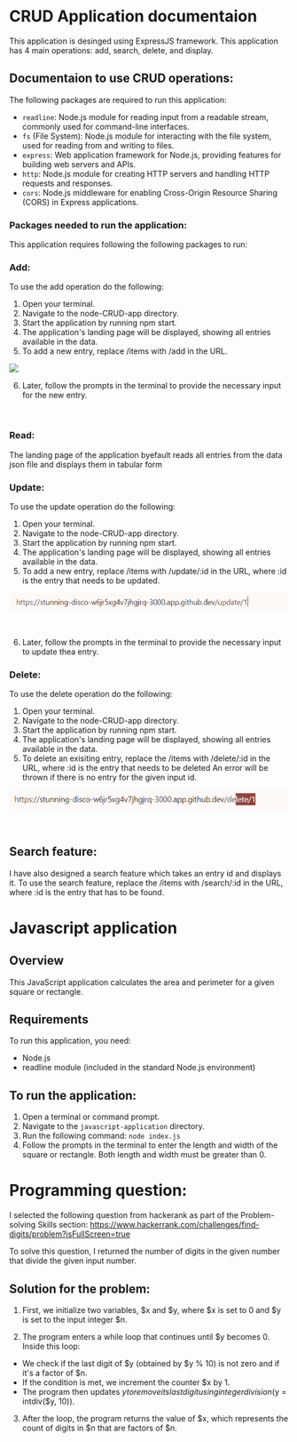 # CRUD Application documentaion

This application is desinged using ExpressJS framework. This application has 4 main operations: add, search, delete, and display.

## Documentaion to use CRUD operations:
The following packages are required to run this application:

- `readline`: Node.js module for reading input from a readable stream, commonly used for command-line interfaces.
- `fs` (File System): Node.js module for interacting with the file system, used for reading from and writing to files.
- `express`: Web application framework for Node.js, providing features for building web servers and APIs.
- `http`: Node.js module for creating HTTP servers and handling HTTP requests and responses.
- `cors`: Node.js middleware for enabling Cross-Origin Resource Sharing (CORS) in Express applications.


### Packages needed to run the application:

This application requires following the following packages to run:


### Add:

To use the add operation do the following:

1) Open your terminal.
2) Navigate to the node-CRUD-app directory.
3) Start the application by running npm start.
4) The application's landing page will be displayed, showing all entries available in the data.
5) To add a new entry, replace /items with /add in the URL.

<img src="https://github.com/Anirudh-Madarapu/CRUD/assets/123264579/6ff871a4-d050-41c0-975c-e322c9d7bb2e" align="left">

<br>

6) Later, follow the prompts in the terminal to provide the necessary input for the new entry.

<br>

### Read:
The landing page of the application byefault reads all entries from the data json file and displays them in tabular form

### Update:

To use the update operation do the following:

1) Open your terminal.
2) Navigate to the node-CRUD-app directory.
3) Start the application by running npm start.
4) The application's landing page will be displayed, showing all entries available in the data.
5) To add a new entry, replace /items with /update/:id in the URL, where :id is the entry that needs to be updated.

![alt text](image.png)

<br>

6) Later, follow the prompts in the terminal to provide the necessary input to update thea entry.


### Delete:
To use the delete operation do the following:

1) Open your terminal.
2) Navigate to the node-CRUD-app directory.
3) Start the application by running npm start.
4) The application's landing page will be displayed, showing all entries available in the data.
5) To delete an exisiting entry, replace the /items with /delete/:id in the URL, where :id is the entry that needs to be deleted An error will be thrown if there is no entry for the given input id.

![alt text](image-1.png)

<br>


## Search feature:

I have also designed a search feature which takes an entry id and displays it. To use the search feature, replace the /items with /search/:id in the URL, where :id is the entry that has to be found.

# Javascript application

## Overview
This JavaScript application calculates the area and perimeter for a given square or rectangle.

## Requirements
To run this application, you need:
- Node.js
- readline module (included in the standard Node.js environment)

## To run the application:
1. Open a terminal or command prompt.
2. Navigate to the `javascript-application` directory.
3. Run the following command: `node index.js`
4. Follow the prompts in the terminal to enter the length and width of the square or rectangle. Both length and width must be greater than 0.


# Programming question:

I selected the following question from hackerank as part of the Problem-solving Skills section: https://www.hackerrank.com/challenges/find-digits/problem?isFullScreen=true

To solve this question, I returned the number of digits in the given number that divide the given input number. 

## Solution for the problem:
1. First, we initialize two variables, $x and $y, where $x is set to 0 and $y is set to the input integer $n.

2. The program enters a while loop that continues until $y becomes 0. Inside this loop:
- We check if the last digit of $y (obtained by $y % 10) is not zero and if it's a factor of $n. 
- If the condition is met, we increment the counter $x by 1.
- The program then updates $y to remove its last digit using integer division ($y = intdiv($y, 10)).

3. After the loop, the program returns the value of $x, which represents the count of digits in $n that are factors of $n.
